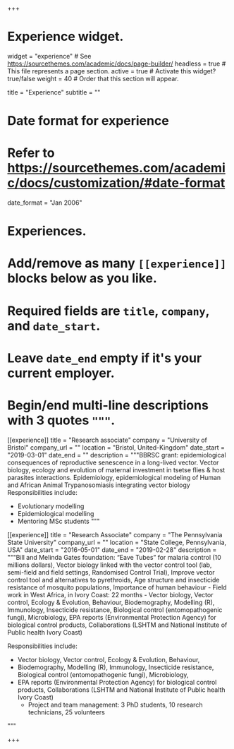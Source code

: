 +++
# Experience widget.
widget = "experience"  # See https://sourcethemes.com/academic/docs/page-builder/
headless = true  # This file represents a page section.
active = true  # Activate this widget? true/false
weight = 40  # Order that this section will appear.

title = "Experience"
subtitle = ""

# Date format for experience
#   Refer to https://sourcethemes.com/academic/docs/customization/#date-format
date_format = "Jan 2006"

# Experiences.
#   Add/remove as many `[[experience]]` blocks below as you like.
#   Required fields are `title`, `company`, and `date_start`.
#   Leave `date_end` empty if it's your current employer.
#   Begin/end multi-line descriptions with 3 quotes `"""`.
[[experience]]
  title = "Research associate"
  company = "University of Bristol"
  company_url = ""
  location = "Bristol, United-Kingdom"
  date_start = "2019-03-01"
  date_end = ""
  description = """BBRSC grant: epidemiological consequences of reproductive senescence in a long-lived vector. Vector biology, ecology and evolution of maternal investment in tsetse flies & host parasites interactions. Epidemiology, epidemiological modeling of Human and African Animal Trypanosomiasis integrating vector biology
  Responsibilities include:
  
  * Evolutionary modelling
  * Epidemiological modelling
  * Mentoring MSc students
  """

[[experience]]
  title = "Research Associate"
  company = "The Pennsylvania State University"
  company_url = ""
  location = "State College, Pennsylvania, USA"
  date_start = "2016-05-01"
  date_end = "2019-02-28"
  description = """Bill and Melinda Gates foundation: “Eave Tubes” for malaria control (10 millions dollars), Vector biology linked with the vector control tool (lab, semi-field and field settings, Randomised Control Trial), Improve vector control tool and alternatives to pyrethroids, Age structure and insecticide resistance of mosquito populations, Importance of human behaviour
	- Field work in West Africa, in Ivory Coast: 22 months
	- Vector biology, Vector control, Ecology & Evolution, Behaviour, Biodemography, Modelling (R), Immunology, Insecticide resistance, Biological control (entomopathogenic fungi), Microbiology, EPA reports (Environmental Protection Agency) for biological control products, Collaborations (LSHTM and National Institute of Public health Ivory Coast)
  
 Responsibilities include:
  
  * Vector biology, Vector control, Ecology & Evolution, Behaviour, 
  * Biodemography, Modelling (R), Immunology, Insecticide resistance, Biological control (entomopathogenic fungi), Microbiology, 
  * EPA reports (Environmental Protection Agency) for biological control products, Collaborations (LSHTM and National Institute of Public health Ivory Coast)
	* Project and team management: 3 PhD students, 10 research technicians, 25 volunteers 

"""

+++
